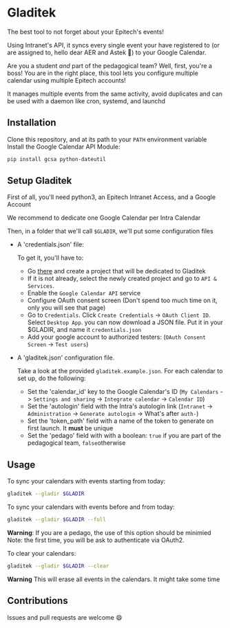 # Gladitek

The best tool to not forget about your Epitech's events!

Using Intranet's API, it syncs every single event your have registered to (or are assigned to, hello dear AER and Astek :wave:) to your Google Calendar.

Are you a student *and* part of the pedagogical team? Well, first, you're a boss! You are in the right place, this tool lets you configure multiple calendar using multiple Epitech accounts!

It manages multiple events from the same activity, avoid duplicates and can be used with a daemon like cron, systemd, and launchd

## Installation

Clone this repository, and at its path to your `PATH` environment variable
Install the Google Calendar API Module:

```bash
pip install gcsa python-dateutil
```

## Setup Gladitek

First of all, you'll need python3, an Epitech Intranet Access, and a Google Account

We recommend to dedicate one Google Calendar per Intra Calendar

Then, in a folder that we'll call `$GLADIR`, we'll put some configuration files

- A 'credentials.json' file:

    To get it, you'll have to:

  - Go [there](https://console.cloud.google.com/home/dashboard) and create a project that will be dedicated to Gladitek
  - If it is not already, select the newly created project and go to `API & Services`.
  - Enable the `Google Calendar API` service
  - Configure OAuth consent screen (Don't spend too much time on it, only you will see that page)
  - Go to `Credentials`. Click `Create Credentials` -> `OAuth Client ID`. Select `Desktop App`. you can now download a JSON file. Put it in your $GLADIR, and name it `credentials.json`
  - Add your google account to authorized testers: (`OAuth Consent Screen` -> `Test users`)
  
- A 'gladitek.json' configuration file.

  Take a look at the provided `gladitek.example.json`. For each calendar to set up, do the following:

  - Set the 'calendar_id' key to the Google Calendar's ID (`My Calendars` -> `Settings and sharing` -> `Integrate calendar` -> `Calendar ID`)
  - Set the 'autologin' field with the Intra's autologin link (`Intranet` -> `Administration` -> `Generate autologin` -> What's after `auth-`)
  - Set the 'token_path' field with a name of the token to generate on first launch. It **must** be unique
  - Set the 'pedago' field with with a boolean: `true` if you are part of the pedagogical team, `false`otherwise

## Usage

To sync your calendars with events starting from today:

```bash
gladitek --gladir $GLADIR
```

To sync your calendars with events before and from today:

```bash
gladitek --gladir $GLADIR --full
```

**Warning**: If you are a pedago, the use of this option should be minimied
Note: the first time, you will be ask to authenticate via OAuth2.

To clear your calendars:

```bash
gladitek --gladir $GLADIR --clear
```

**Warning** This will erase all events in the calendars. It might take some time

## Contributions

Issues and pull requests are welcome :smile:

